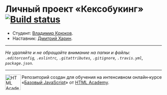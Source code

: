 # Личный проект «Кексобукинг» [![Build status][travis-image]][travis-url]

* Студент: [Владимир Крюков](https://up.htmlacademy.ru/javascript/11/user/18002).
* Наставник: [Дмитрий Харин](https://htmlacademy.ru/profile/dihar).

---

_Не удаляйте и не обращайте внимание на папки и файлы:_<br>
_`.editorconfig`, `.eslintrc`, `.gitattributes`, `.gitignore`, `.travis.yml`, `package.json`._

---

<a href="https://htmlacademy.ru/intensive/javascript"><img align="left" width="50" height="50" title="HTML Academy" src="https://up.htmlacademy.ru/static/img/intensive/javascript/logo-for-github.svg"></a>

Репозиторий создан для обучения на интенсивном онлайн‑курсе «[Базовый JavaScript](https://htmlacademy.ru/intensive/javascript)» от [HTML Academy](https://htmlacademy.ru).

[travis-image]: https://travis-ci.org/htmlacademy-javascript/18002-keksobooking.svg?branch=master
[travis-url]: https://travis-ci.org/htmlacademy-javascript/18002-keksobooking
